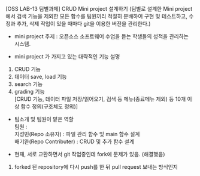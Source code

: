 [OSS LAB-13 팀별과제] CRUD Mini project 설계하기 (팀별로 설계한 Mini project에서 검색 기능을 제외한 모든 함수를 팀원끼리 적절히 분배하여 구현 및 테스트하고, 수정과 추가, 삭제 작업이 있을 때마다 git을 이용한 버전을 관리한다.)  

- mini project 주제 : 오픈소스 소프트웨어 수업을 듣는 학생들의 성적을 관리하는 시스템.  


- mini project 가 가지고 있는 대략적인 기능 설명  
1. CRUD 기능  
2. 데이터 save, load 기능  
3. search 기능  
4. grading 기능  
[CRUD 기능, 데이터 파일 저장/읽어오기, 검색 등 메뉴(종료메뉴 제외) 등 10개 이상 함수 정의(구조체도 정의)]  

- 팀소개 및 팀원이 맡은 역할  
팀원 :  
지성민(Repo 소유자) : 파일 관리 함수 및 main 함수 설계  
배기완(Repo Contributer) : CRUD 및 추가 함수 설계  

* 현재, 서로 교환하면서 git 작업중인데 fork에 문제가 있음.  (해결했음)
1. forked 된 repository에 다시 push를 한 뒤 pull request 보내는 방식인지 
